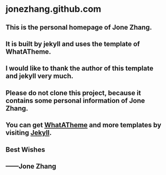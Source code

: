 # jonezhang.github.com

## This is the personal homepage of Jone Zhang.

## It is built by jekyll and uses the template of WhatATheme.

## I would like to thank the author of this template and jekyll very much.

## Please do not clone this project, because it contains some personal information of Jone Zhang.

## You can get [WhatATheme](http://jekyllthemes.org/themes/what-a-theme/) and more templates by visiting [Jekyll](http://jekyllthemes.org/).

## Best Wishes

## ——Jone Zhang

